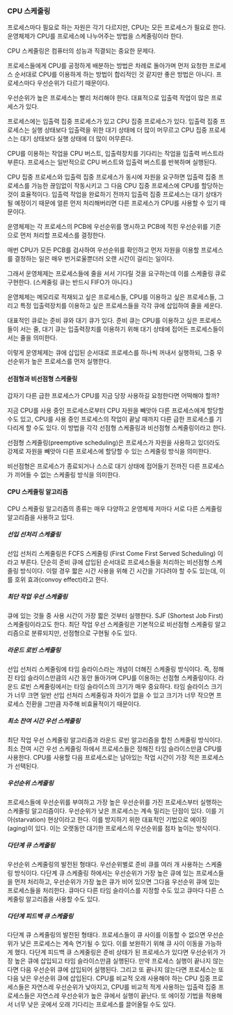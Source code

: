 ### CPU 스케줄링

프로세스마다 필요로 하는 자원은 각기 다르지만, CPU는 모든 프로세스가 필요로 한다. 운영체제가 CPU를 프로세스에 나누어주는 방법을 스케줄링이라 한다.

CPU 스케줄링은 컴퓨터의 성능과 직결되는 중요한 문제다.

프로세스들에게 CPU를 공정하게 배분하는 방법은 차례로 돌아가며 먼저 요청한 프로세스 순서대로 CPU를 이용하게 하는 방법이 합리적인 것 같지만 좋은 방법은 아니다. 프로세스마다 우선순위가 다르기 때문이다.

우선순위가 높은 프로세스는 빨리 처리해야 한다. 대표적으로 입출력 작업이 많은 프로세스가 있다.

프로세스에는 입출력 집중 프로세스가 있고 CPU 집중 프로세스가 있다. 입출력 집중 프로세스는 실행 상태보다 입출력을 위한 대기 상태에 더 많이 머무르고 CPU 집중 프로세스는 대기 상태보다 실행 상태에 더 많이 머무른다.

CPU를 이용하는 작업을 CPU 버스트, 입출력장치를 기다리는 작업을 입출력 버스트라 부른다. 프로세스는 일반적으로 CPU 버스트와 입출력 버스트를 반복하며 실행된다.

CPU 집중 프로세스와 입출력 집중 프로세스가 동시에 자원을 요구하면 입출력 집중 프로세스를 가능한 끊임없이 작동시키고 그 다음 CPU 집중 프로세스에 CPU를 할당하는 것이 효율적이다. 입출력 작업을 완료하기 전까지 입출력 집중 프로세스는 대기 상태가 될 예정이기 때문에 얼른 먼저 처리해버리면 다른 프로세스가 CPU를 사용할 수 있기 때문이다.

운영체제는 각 프로세스의 PCB에 우선순위를 명시하고 PCB에 적힌 우선순위를 기준으로 먼저 처리할 프로세스를 결정한다.

매번 CPU가 모든 PCB를 검사하여 우선순위를 확인하고 먼저 자원을 이용할 프로세스를 결정하는 일은 매우 번거로울뿐더러 오랜 시간이 걸리는 일이다.

그래서 운영체제는 프로세스들에 줄을 서서 기다릴 것을 요구하는데 이를 스케줄링 큐로 구현한다. (스케줄링 큐는 반드시 FIFO가 아니다.)

운영체제는 메모리로 적재되고 싶은 프로세스들, CPU를 이용하고 싶은 프로세스들, 그리고 특정 입출력장치를 이용하고 싶은 프로세스들을 각각 큐에 삽입하여 줄을 세운다.

대표적인 큐로는 준비 큐와 대기 큐가 있다. 준비 큐는 CPU를 이용하고 싶은 프로세스들이 서는 줄, 대기 큐는 입출력장치를 이용하기 위해 대기 상태에 접어든 프로세스들이 서는 줄을 의미한다.

이렇게 운영체제는 큐에 삽입된 순서대로 프로세스를 하나씩 꺼내서 실행하되, 그중 우선순위가 높은 프로세스를 먼저 실행한다.

#### 선점형과 비선점형 스케줄링

갑자기 다른 급한 프로세스가 CPU를 지금 당장 사용하길 요청한다면 어떡해야 할까?

지금 CPU를 사용 중인 프로세스로부터 CPU 자원을 빼앗아 다른 프로세스에게 할당할 수도 있고, CPU를 사용 중인 프로세스의 작업이 끝날 때까지 다른 급한 프로세스를 기다리게 할 수도 있다. 이 방법을 각각 선점형 스케줄링과 비선점형 스케줄링이라고 한다.

선점형 스케줄링(preemptive scheduling)은 프로세스가 자원을 사용하고 있더라도 강제로 자원을 빼앗아 다른 프로세스에 할당할 수 있는 스케줄링 방식을 의미한다.

비선점형은 프로세스가 종료되거나 스스로 대기 상태에 접어들기 전까진 다른 프로세스가 끼어들 수 없는 스케줄링 방식을 의미한다.

#### CPU 스케줄링 알고리즘

CPU 스케줄링 알고리즘의 종류는 매우 다양하고 운영체제 저마다 서로 다른 스케줄링 알고리즘을 사용하고 있다.

##### 선입 선처리 스케줄링

선입 선처리 스케줄링은 FCFS 스케줄링 (First Come First Served Scheduling) 이라고 부른다. 단순히 준비 큐에 삽입된 순서대로 프로세스들을 처리하는 비선점형 스케줄링 방식이다.
이럴 경우 짧은 시간 사용을 위해 긴 시간을 기다려야 할 수도 있는데, 이를 호위 효과(convoy effect)라고 한다.

##### 최단 작업 우선 스케줄링

큐에 있는 것들 중 사용 시간이 가장 짧은 것부터 실행한다. SJF (Shortest Job First) 스케줄링이라고도 한다. 최단 작업 우선 스케줄링은 기본적으로 비선점형 스케줄링 알고리즘으로 분류되지만, 선점형으로 구현될 수도 있다.

##### 라운드 로빈 스케줄링

선입 선처리 스케줄링에 타임 슬라이스라는 개념이 더해진 스케줄링 방식이다. 즉, 정해진 타임 슬라이스만큼의 시간 동안 돌아가며 CPU를 이용하는 선점형 스케줄링이다. 라운드 로빈 스케줄링에서는 타임 슬라이스의 크기가 매우 중요하다. 타임 슬라이스 크기가 너무 크면 일반 선입 선처리 스케줄링과 차이가 없을 수 있고 크기가 너무 작으면 프로세스 전환을 그만큼 자주해 비효율적이기 때문이다.

##### 최소 잔여 시간 우선 스케줄링

최단 작업 우선 스케줄링 알고리즘과 라운드 로빈 알고리즘을 합친 스케줄링 방식이다. 최소 잔여 시간 우선 스케줄링 하에서 프로세스들은 정해진 타임 슬라이스만큼 CPU를 사용한다. CPU를 사용할 다음 프로세스로는 남아있는 작업 시간이 가장 적은 프로세스가 선택된다.

##### 우선순위 스케줄링

프로세스들에 우선순위를 부여하고 가장 높은 우선순위를 가진 프로세스부터 실행하는 스케줄링 알고리즘이다. 우선순위가 낮은 프로세스는 계속 밀리는 단점이 있다. 이를 기아(starvation) 현상이라고 한다. 이를 방지하기 위한 대표적인 기법으로 에이징(aging)이 있다. 이는 오랫동안 대기한 프로세스의 우선순위를 점차 높이는 방식이다.

##### 다단계 큐 스케줄링

우선순위 스케줄링의 발전된 형태다. 우선순위별로 준비 큐를 여러 개 사용하는 스케줄링 방식이다. 다단계 큐 스케줄링 하에서는 우선순위가 가장 높은 큐에 있는 프로세스들을 먼저 처리하고, 우선순위가 가장 높은 큐가 비어 있으면 그다음 우선순위 큐에 있는 프로세스들을 처리한다. 큐마다 다른 타임 슬라이스를 지정할 수도 있고 큐마다 다른 스케줄링 알고리즘을 사용할 수도 있다.

##### 다단계 피드백 큐 스케줄링

다단계 큐 스케줄링의 발전된 형태다. 프로세스들이 큐 사이를 이동할 수 없으면 우선순위가 낮은 프로세스는 계속 연기될 수 있다. 이를 보완하기 위해 큐 사이 이동을 가능하게 했다. 다단계 피드백 큐 스케줄링은 준비 상태가 된 프로세스가 있다면 우선순위가 가장 높은 큐에 삽입되고 타임 슬라이스만큼 실행된다. 만약 프로세스 실행이 끝나지 않는다면 다음 우선순위 큐에 삽입되어 실행된다. 그리고 또 끝나지 않는다면 프로세스는 또 다음 낮은 우선순위 큐에 삽입된다. CPU를 비교적 오래 사용해야 하는 CPU 집중 프로세스들은 자연스레 우선순위가 낮아지고, CPU를 비교적 적게 사용하는 입출력 집중 프로세스들은 자연스레 우선순위가 높은 큐에서 실행이 끝난다.
또 에이징 기법을 적용해서 너무 낮은 곳에서 오래 기다리는 프로세스를 끌어올릴 수도 있다.
